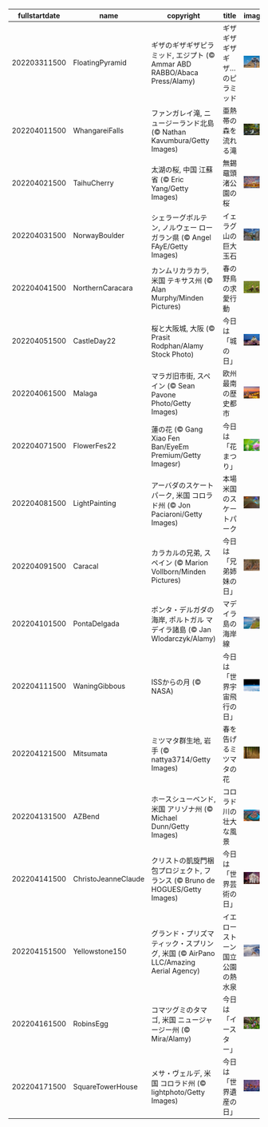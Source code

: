 |fullstartdate|name|copyright|title|image|
|--|--|--|--|--|
202203311500|FloatingPyramid|ギザのギザギザピラミッド, エジプト (© Ammar ABD RABBO/Abaca Press/Alamy)|ギザギザギザギザ…のピラミッド|![](/ja-JP/2022/04/202203311500FloatingPyramid.jpg)|
202204011500|WhangareiFalls|ファンガレイ滝, ニュージーランド北島 (© Nathan Kavumbura/Getty Images)|亜熱帯の森を流れる滝|![](/ja-JP/2022/04/202204011500WhangareiFalls.jpg)|
202204021500|TaihuCherry|太湖の桜, 中国 江蘇省 (© Eric Yang/Getty Images)|無錫黿頭渚公園の桜|![](/ja-JP/2022/04/202204021500TaihuCherry.jpg)|
202204031500|NorwayBoulder|シェラーグボルテン, ノルウェー ローガラン県 (© Angel FAyE/Getty Images)|イェラグ山の巨大玉石|![](/ja-JP/2022/04/202204031500NorwayBoulder.jpg)|
202204041500|NorthernCaracara|カンムリカラカラ, 米国 テキサス州 (© Alan Murphy/Minden Pictures)|春の野鳥の求愛行動|![](/ja-JP/2022/04/202204041500NorthernCaracara.jpg)|
202204051500|CastleDay22|桜と大阪城, 大阪 (© Prasit Rodphan/Alamy Stock Photo)|今日は「城の日」|![](/ja-JP/2022/04/202204051500CastleDay22.jpg)|
202204061500|Malaga|マラガ旧市街, スペイン (© Sean Pavone Photo/Getty Images)|欧州最南の歴史都市|![](/ja-JP/2022/04/202204061500Malaga.jpg)|
202204071500|FlowerFes22|蓮の花 (© Gang Xiao Fen Ban/EyeEm Premium/Getty Imagesr)|今日は「花まつり」|![](/ja-JP/2022/04/202204071500FlowerFes22.jpg)|
202204081500|LightPainting|アーバダのスケートパーク, 米国 コロラド州 (© Jon Paciaroni/Getty Images)|本場米国のスケートパーク|![](/ja-JP/2022/04/202204081500LightPainting.jpg)|
202204091500|Caracal|カラカルの兄弟, スペイン (© Marion Vollborn/Minden Pictures)|今日は「兄弟姉妹の日」|![](/ja-JP/2022/04/202204091500Caracal.jpg)|
202204101500|PontaDelgada|ポンタ・デルガダの海岸, ポルトガル マデイラ諸島 (© Jan Wlodarczyk/Alamy)|マデイラ島の海岸線|![](/ja-JP/2022/04/202204101500PontaDelgada.jpg)|
202204111500|WaningGibbous|ISSからの月 (© NASA)|今日は「世界宇宙飛行の日」|![](/ja-JP/2022/04/202204111500WaningGibbous.jpg)|
202204121500|Mitsumata|ミツマタ群生地, 岩手 (© nattya3714/Getty Images)|春を告げるミツマタの花|![](/ja-JP/2022/04/202204121500Mitsumata.jpg)|
202204131500|AZBend|ホースシューベンド, 米国 アリゾナ州 (© Michael Dunn/Getty Images)|コロラド川の壮大な風景|![](/ja-JP/2022/04/202204131500AZBend.jpg)|
202204141500|ChristoJeanneClaude|クリストの凱旋門梱包プロジェクト, フランス (© Bruno de HOGUES/Getty Images)|今日は「世界芸術の日」|![](/ja-JP/2022/04/202204141500ChristoJeanneClaude.jpg)|
202204151500|Yellowstone150|グランド・プリズマティック・スプリング, 米国 (© AirPano LLC/Amazing Aerial Agency)|イエローストーン国立公園の熱水泉|![](/ja-JP/2022/04/202204151500Yellowstone150.jpg)|
202204161500|RobinsEgg|コマツグミのタマゴ, 米国 ニュージャージー州 (© Mira/Alamy)|今日は「イースター」|![](/ja-JP/2022/04/202204161500RobinsEgg.jpg)|
202204171500|SquareTowerHouse|メサ・ヴェルデ, 米国 コロラド州 (© lightphoto/Getty Images)|今日は「世界遺産の日」|![](/ja-JP/2022/04/202204171500SquareTowerHouse.jpg)|
